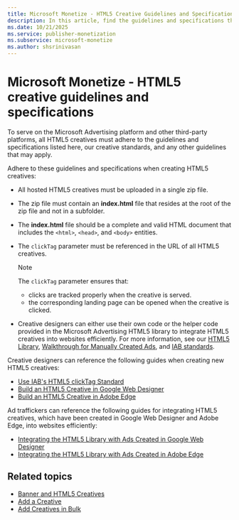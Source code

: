 ```yaml
---
title: Microsoft Monetize - HTML5 Creative Guidelines and Specifications
description: In this article, find the guidelines and specifications that HTML5 creatives must follow to serve on the Microsoft Advertising platform and other third-party platforms. 
ms.date: 10/21/2025
ms.service: publisher-monetization
ms.subservice: microsoft-monetize
ms.author: shsrinivasan
---
```


# Microsoft Monetize - HTML5 creative guidelines and specifications

To serve on the Microsoft Advertising platform and other third-party platforms, all HTML5 creatives must adhere to the guidelines and specifications listed here, our creative standards, and any other guidelines that may apply.

Adhere to these guidelines and specifications when creating HTML5 creatives:

- All hosted HTML5 creatives must be uploaded in a single zip file.
- The zip file must contain an **index.html** file that resides at the root of the zip file and not in a subfolder.
- The **index.html** file should be a complete and valid HTML document that includes the `<html>`, `<head>`, and `<body>` entities.
- The `clickTag` parameter must be referenced in the URL of all HTML5 creatives.
  
  > [!NOTE]
  > The `clickTag` parameter ensures that:
  > - clicks are tracked properly when the creative is served.
  > - the corresponding landing page can be opened when the creative is clicked.

- Creative designers can either use their own code or the helper code provided in the Microsoft Advertising HTML5 library to integrate HTML5 creatives into websites efficiently. For more information, see our [HTML5 Library](https://github.com/appnexus/appnexus-html5-lib), [Walkthrough for Manually Created Ads](https://github.com/appnexus/appnexus-html5-lib/blob/master/docs/Walkthrough-For-Manually-Created-Ads.md), and [IAB standards](https://www.iab.com/wp-content/uploads/2013/07/HTML5forDigitalAdvertising2.0PublicCommentDraft.pdf).

Creative designers can reference the following guides when creating new HTML5 creatives:

- [Use IAB's HTML5 clickTag Standard](../industry-reference/use-iab-s-html5-clicktag-standard-on-xandr.md)
- [Build an HTML5 Creative in Google Web Designer](../industry-reference/build-an-html5-xandr-creative-in-google-web-designer.md)
- [Build an HTML5 Creative in Adobe Edge](../industry-reference/build-an-html5-xandr-creative-in-adobe-edge.md)

Ad traffickers can reference the following guides for integrating HTML5 creatives, which have been created in Google Web Designer and Adobe Edge, into websites efficiently:

- [Integrating the HTML5 Library with Ads Created in Google Web Designer](../industry-reference/integrating-the-xandr-html5-library-with-ads-created-in-google-web-designer.md)
- [Integrating the HTML5 Library with Ads Created in Adobe Edge](../industry-reference/integrating-the-xandr-html5-library-with-ads-created-in-adobe-edge.md)

## Related topics

- [Banner and HTML5 Creatives](banner-and-html5-creatives.md)
- [Add a Creative](add-a-creative.md)
- [Add Creatives in Bulk](add-creatives-in-bulk.md)
